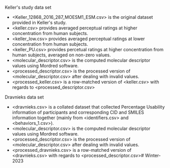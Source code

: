 Keller's study data set
- <Keller_12868_2016_287_MOESM1_ESM.csv> is the original dataset provided in Keller's study.
- <keller.csv> provides averaged perceptual ratings at higher concentration from human subjects.
- <keller_low.csv> provides averaged perceptual ratings at lower concentration from human subjects.
- <keller_PU.csv> provides percetual ratings at higher concentration from human subjects, averaged on non-zero values.
- <molecular_descriptor.csv> is the computed molecular descriptor values using Mordred software.
- <processed_descriptor.csv> is the processed version of <molecular_descriptor.csv> after dealing with invalid values.
- <processed_keller.csv> is a row-matched version of <keller.csv> with regards to <processed_descriptor.csv>

Dravnieks data set
- <dravnieks.csv> is a collated dataset that collected Percentage Usability information of participants and corresponding CID and SMILES information together (mainly from <identifiers.csv> and <behaviors_1.csv>).
- <molecular_descriptor.csv> is the computed molecular descriptor values using Mordred software.
- <processed_descriptor.csv> is the processed version of <molecular_descriptor.csv> after dealing with invalid values.
- <processed_dravnieks.csv> is a row-matched version of <dravnieks.csv> with regards to <processed_descriptor.csv># Winter-2023
